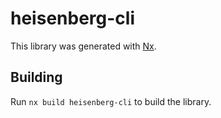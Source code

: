 # heisenberg-cli

This library was generated with [Nx](https://nx.dev).

## Building

Run `nx build heisenberg-cli` to build the library.
